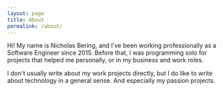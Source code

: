 ```yaml
---
layout: page
title: About
permalink: /about/
---
```

Hi! My name is Nicholas Bering, and I've been working professionally as a Software
Engineer since 2015. Before that, I was programming solo for projects that helped
me personally, or in my business and work roles.

I don't usually write about my work projects directly, but I do like to write about
technology in a general sense. And especially my passion projects.
